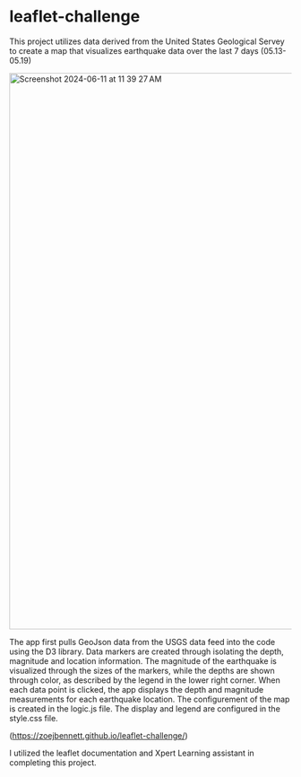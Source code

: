 # leaflet-challenge

This project utilizes data derived from the United States Geological Servey to create a map that visualizes earthquake data over the last 7 days (05.13-05.19)

<img width="992" alt="Screenshot 2024-06-11 at 11 39 27 AM" src="https://github.com/zoejbennett/leaflet-challenge/assets/157840347/be28cf76-9919-4f53-93c1-b8ded472be6c">

The app first pulls GeoJson data from the USGS data feed into the code using the D3 library. Data markers are created through isolating the depth, magnitude and location information. The magnitude of the earthquake is visualized through the sizes of the markers, while the depths are shown through color, as described by the legend in the lower right corner. When each data point is clicked, the app displays the depth and magnitude measurements for each earthquake location.
The configurement of the map is created in the logic.js file. The display and legend are configured in the style.css file.

(https://zoejbennett.github.io/leaflet-challenge/)

I utilized the leaflet documentation and Xpert Learning assistant in completing this project.
